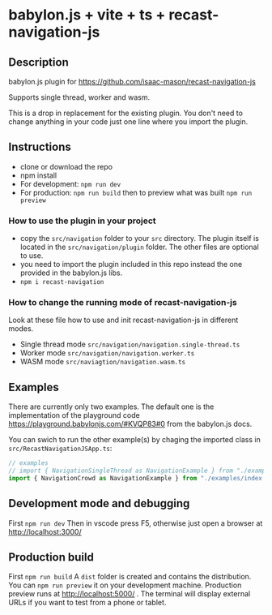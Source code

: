 # babylon.js + vite + ts + recast-navigation-js

## Description

babylon.js plugin for <https://github.com/isaac-mason/recast-navigation-js>

Supports single thread, worker and wasm.

This is a drop in replacement for the existing plugin. You don't need to change anything in your code just one line where you import the plugin.

## Instructions

- clone or download the repo
- npm install
- For development: `npm run dev`
- For production: `npm run build` then to preview what was built `npm run preview`

### How to use the plugin in your project

- copy the `src/navigation` folder to your `src` directory. The plugin itself is located in the `src/navigation/plugin` folder. The other files are optional to use.
- you need to import the plugin included in this repo instead the one provided in the babylon.js libs.
- `npm i recast-navigation`

### How to change the running mode of recast-navigation-js

Look at these file how to use and init recast-navigation-js in different modes.

- Single thread mode `src/navigation/navigation.single-thread.ts`
- Worker mode `src/navigation/navigation.worker.ts`
- WASM mode `src/naviagtion/navigation.wasm.ts`

## Examples

There are currently only two examples. The default one is the implementation of the playground code <https://playground.babylonjs.com/#KVQP83#0> from the babylon.js docs.

You can swich to run the other example(s) by chaging the imported class in `src/RecastNavigationJSApp.ts`:

```javascript
// examples
// import { NavigationSingleThread as NavigationExample } from "./examples/index.single-thread";
import { NavigationCrowd as NavigationExample } from "./examples/index.navmesh-crowd";
```

## Development mode and debugging

First `npm run dev`
Then in vscode press F5, otherwise just open a browser at <http://localhost:3000/>

## Production build

First `npm run build`
A `dist` folder is created and contains the distribution.
You can `npm run preview` it on your development machine.
Production preview runs at <http://localhost:5000/> . The terminal will display external URLs if you want to test from a phone or tablet.
